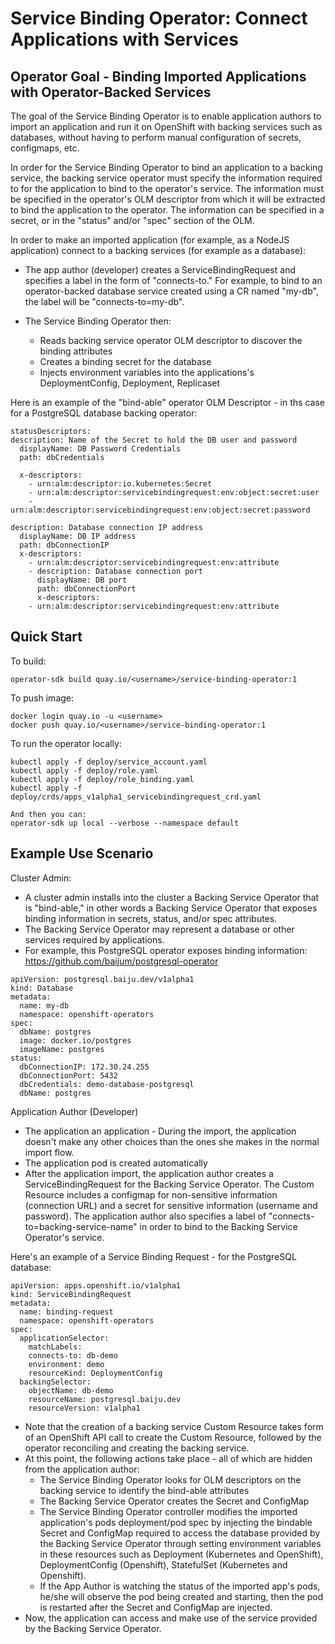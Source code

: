 # Service Binding Operator: Connect Applications with Services

## Operator Goal - Binding Imported Applications with Operator-Backed Services

The goal of the Service Binding Operator is to enable application authors to 
import an application and run it on OpenShift with backing services such as 
databases, without having to perform manual configuration of secrets, 
configmaps, etc. 

In order for the Service Binding Operator to bind an application to a backing
service, the backing service operator must specify the information required 
to for the application to bind to the operator's service. The information must
be specified in the operator's OLM descriptor from which it will be extracted
to bind the application to the operator. The information can be specified in a
secret, or in the "status" and/or "spec" section of the OLM.

In order to make an imported application (for example, as a NodeJS 
application) connect to a backing services (for example as a database):

* The app author (developer) creates a ServiceBindingRequest and specifies
a label in the form of "connects-to." For example, to bind to an
operator-backed database service created using a CR named "my-db", the label
will be "connects-to=my-db".

* The Service Binding Operator then:
  * Reads backing service operator OLM descriptor to discover the binding
attributes
  * Creates a binding secret for the database
  * Injects environment variables into the applications's DeploymentConfig,
Deployment, Replicaset

Here is an example of the "bind-able" operator OLM Descriptor - in ths case 
for a PostgreSQL database backing operator:

```yaml:
statusDescriptors:
description: Name of the Secret to hold the DB user and password
  displayName: DB Password Credentials
  path: dbCredentials

  x-descriptors:
    - urn:alm:descriptor:io.kubernetes:Secret
    - urn:alm:descriptor:servicebindingrequest:env:object:secret:user
    - urn:alm:descriptor:servicebindingrequest:env:object:secret:password

description: Database connection IP address
  displayName: DB IP address
  path: dbConnectionIP
  x-descriptors:
    - urn:alm:descriptor:servicebindingrequest:env:attribute
    - description: Database connection port
      displayName: DB port
      path: dbConnectionPort
      x-descriptors:
    - urn:alm:descriptor:servicebindingrequest:env:attribute
```

## Quick Start

To build:
```
operator-sdk build quay.io/<username>/service-binding-operator:1
```

To push image:
```
docker login quay.io -u <username>
docker push quay.io/<username>/service-binding-operator:1
```

To run the operator locally:
```
kubectl apply -f deploy/service_account.yaml
kubectl apply -f deploy/role.yaml
kubectl apply -f deploy/role_binding.yaml
kubectl apply -f deploy/crds/apps_v1alpha1_servicebindingrequest_crd.yaml

And then you can: 
operator-sdk up local --verbose --namespace default
```

## Example Use Scenario

Cluster Admin:
* A cluster admin installs into the cluster a Backing Service Operator that
is "bind-able," in other words a Backing Service Operator that exposes binding
information in secrets, status, and/or spec attributes.
* The Backing Service Operator may represent a database or other services
required by applications.
* For example, this PostgreSQL operator exposes binding information: 
https://github.com/baijum/postgresql-operator

```yaml:
apiVersion: postgresql.baiju.dev/v1alpha1
kind: Database
metadata:
  name: my-db
  namespace: openshift-operators
spec:
  dbName: postgres
  image: docker.io/postgres
  imageName: postgres
status:
  dbConnectionIP: 172.30.24.255
  dbConnectionPort: 5432
  dbCredentials: demo-database-postgresql
  dbName: postgres
```

Application Author (Developer)

* The application an application - During the import, the application doesn't
make any other choices than the ones she makes in the normal import flow. 
* The application pod is created automatically
* After the application import, the application author creates a 
ServiceBindingRequest for the Backing Service Operator. The Custom Resource 
includes a configmap for non-sensitive information (connection URL) and a 
secret for sensitive information (username and password). The application 
author also specifies a label of "connects-to=backing-service-name" in order
to bind to the Backing Service Operator's service.

Here's an example of a Service Binding Request - for the PostgreSQL database:

```yaml:
apiVersion: apps.openshift.io/v1alpha1
kind: ServiceBindingRequest
metadata:
  name: binding-request
  namespace: openshift-operators
spec:
  applicationSelector:
    matchLabels:
    connects-to: db-demo
    environment: demo
    resourceKind: DeploymentConfig
  backingSelector:
    objectName: db-demo
    resourceName: postgresql.baiju.dev
    resourceVersion: v1alpha1
```

* Note that the creation of a backing service Custom Resource takes form of
an OpenShift API call to create the Custom Resource, followed by the operator
reconciling and creating the backing service.
* At this point, the following actions take place - all of which are hidden
from the application author:
  * The Service Binding Operator looks for OLM descriptors on the backing
service to identify the bind-able attributes
  * The Backing Service Operator creates the Secret and ConfigMap
  * The Service Binding Operator controller modifies the imported 
application's pods deployment/pod spec by injecting the bindable Secret and
ConfigMap required to access the database provided by the Backing Service
Operator through setting environment variables in these resources such as
Deployment (Kubernetes and OpenShift), DeploymentConfig (Openshift),
StatefulSet (Kubernetes and Openshift).
  * If the App Author is watching the status of the imported app's pods,
he/she will observe the pod being created and starting, then the pod is
restarted after the Secret and ConfigMap are injected.
* Now, the application can access and make use of the service provided by
the Backing Service Operator.

